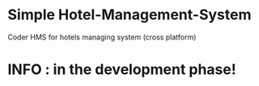 # Simple Hotel-Management-System
Coder HMS for hotels managing system (cross platform)

# INFO : in the development phase!
